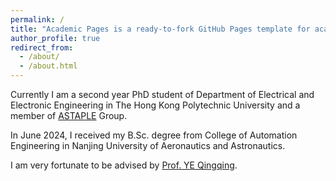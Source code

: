 ```yaml
---
permalink: /
title: "Academic Pages is a ready-to-fork GitHub Pages template for academic personal websites"
author_profile: true
redirect_from: 
  - /about/
  - /about.html
---
```



Currently I am a second year PhD student of  Department of Electrical and Electronic Engineering in The Hong Kong Polytechnic University and a member of [ASTAPLE](https://www.astaple.com/) Group.  

In June 2024, I received my B.Sc. degree from College of Automation Engineering in Nanjing University of Aeronautics and Astronautics.  

I am very fortunate to be advised by  [Prof. YE Qingqing](https://www.polyu.edu.hk/eee/people/academic-staff-and-teaching-staff/dr-ye-qingqing/).
